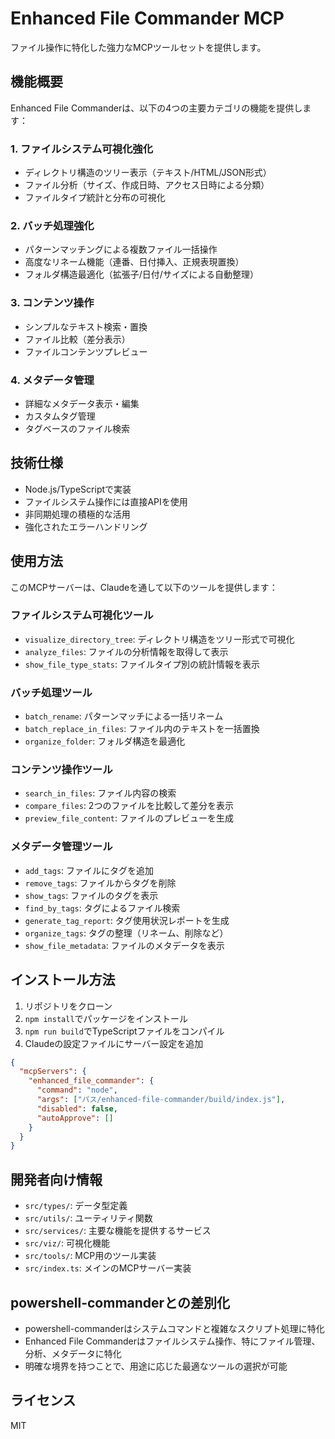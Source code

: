 # Enhanced File Commander MCP

ファイル操作に特化した強力なMCPツールセットを提供します。

## 機能概要

Enhanced File Commanderは、以下の4つの主要カテゴリの機能を提供します：

### 1. ファイルシステム可視化強化

- ディレクトリ構造のツリー表示（テキスト/HTML/JSON形式）
- ファイル分析（サイズ、作成日時、アクセス日時による分類）
- ファイルタイプ統計と分布の可視化

### 2. バッチ処理強化

- パターンマッチングによる複数ファイル一括操作
- 高度なリネーム機能（連番、日付挿入、正規表現置換）
- フォルダ構造最適化（拡張子/日付/サイズによる自動整理）

### 3. コンテンツ操作

- シンプルなテキスト検索・置換
- ファイル比較（差分表示）
- ファイルコンテンツプレビュー

### 4. メタデータ管理

- 詳細なメタデータ表示・編集
- カスタムタグ管理
- タグベースのファイル検索

## 技術仕様

- Node.js/TypeScriptで実装
- ファイルシステム操作には直接APIを使用
- 非同期処理の積極的な活用
- 強化されたエラーハンドリング

## 使用方法

このMCPサーバーは、Claudeを通して以下のツールを提供します：

### ファイルシステム可視化ツール

- `visualize_directory_tree`: ディレクトリ構造をツリー形式で可視化
- `analyze_files`: ファイルの分析情報を取得して表示
- `show_file_type_stats`: ファイルタイプ別の統計情報を表示

### バッチ処理ツール

- `batch_rename`: パターンマッチによる一括リネーム
- `batch_replace_in_files`: ファイル内のテキストを一括置換
- `organize_folder`: フォルダ構造を最適化

### コンテンツ操作ツール

- `search_in_files`: ファイル内容の検索
- `compare_files`: 2つのファイルを比較して差分を表示
- `preview_file_content`: ファイルのプレビューを生成

### メタデータ管理ツール

- `add_tags`: ファイルにタグを追加
- `remove_tags`: ファイルからタグを削除
- `show_tags`: ファイルのタグを表示
- `find_by_tags`: タグによるファイル検索
- `generate_tag_report`: タグ使用状況レポートを生成
- `organize_tags`: タグの整理（リネーム、削除など）
- `show_file_metadata`: ファイルのメタデータを表示

## インストール方法

1. リポジトリをクローン
2. `npm install`でパッケージをインストール
3. `npm run build`でTypeScriptファイルをコンパイル
4. Claudeの設定ファイルにサーバー設定を追加

```json
{
  "mcpServers": {
    "enhanced_file_commander": {
      "command": "node",
      "args": ["パス/enhanced-file-commander/build/index.js"],
      "disabled": false,
      "autoApprove": []
    }
  }
}
```

## 開発者向け情報

- `src/types/`: データ型定義
- `src/utils/`: ユーティリティ関数
- `src/services/`: 主要な機能を提供するサービス
- `src/viz/`: 可視化機能
- `src/tools/`: MCP用のツール実装
- `src/index.ts`: メインのMCPサーバー実装

## powershell-commanderとの差別化

- powershell-commanderはシステムコマンドと複雑なスクリプト処理に特化
- Enhanced File Commanderはファイルシステム操作、特にファイル管理、分析、メタデータに特化
- 明確な境界を持つことで、用途に応じた最適なツールの選択が可能

## ライセンス

MIT
